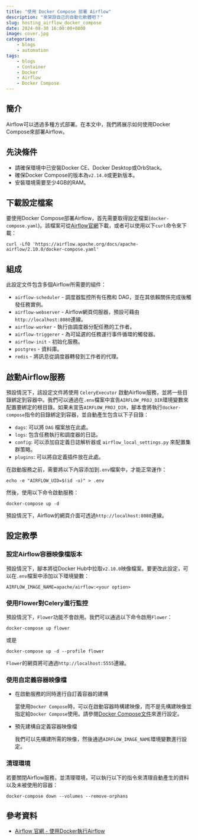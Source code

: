 ```yaml
---
title: "使用 Docker Compose 部署 Airflow"
description: "來架設自己的自動化軟體吧？"
slug: hosting_airflow_docker_compose
date: 2024-08-30 16:00:00+0800
image: cover.jpg
categories:
    - blogs
    - automation
tags:
    - blogs
    - Container
    - Docker
    - Airflow
    - Docker Compose
---
```


## 簡介

Airflow可以透過多種方式部署。在本文中，我們將展示如何使用Docker Compose來部署Airflow。

## 先決條件

* 請確保環境中已安裝Docker CE、Docker Desktop或OrbStack。
* 確保Docker Compose的版本為`v2.14.0`或更新版本。
* 安裝環境需要至少4GB的RAM。

## 下載設定檔案

要使用Docker Compose部署Airflow，首先需要取得設定檔案(`docker-compose.yaml`)。該檔案可從[Airflow官網](https://airflow.apache.org/docs/helm-chart/stable/index.html)下載，或者可以使用以下`curl`命令來下載：

```shell
curl -LfO 'https://airflow.apache.org/docs/apache-airflow/2.10.0/docker-compose.yaml'
```

## 組成

此設定文件包含多個Airflow所需要的組件：

* `airflow-scheduler` - 調度器監控所有任務和 DAG，並在其依賴關係完成後觸發任務實例。
* `airflow-webserver` - Airflow網頁伺服器，預設可藉由`http://localhost:8080`連線。
* `airflow-worker` - 執行由調度器分配任務的工作者。
* `airflow-triggerer` - 為可延遲的任務運行事件循環的觸發器。
* `airflow-init` - 初始化服務。
* `postgres` - 資料庫。
* `redis` - 將訊息從調度器轉發到工作者的代理。

## 啟動Airflow服務

預設情況下，該設定文件將使用 `CeleryExecutor` 啟動Airflow服務，並將一些目錄綁定到容器中。我們可以通過在`.env`檔案中宣告`AIRFLOW_PROJ_DIR`環境變數來配置要綁定的根目錄。如果未宣告`AIRFLOW_PROJ_DIR`，腳本會將執行`docker-compose`指令的目錄綁定到容器，並自動產生包含以下子目錄：

* `dags`: 可以將 `DAG` 檔案放在此處。
* `logs`: 包含任務執行和調度器的日誌。
* `config`: 可以添加自定義日誌解析器或 `airflow_local_settings.py` 來配置集群策略。
* `plugins`: 可以將自定義插件放在此處。

在啟動服務之前，需要將以下內容添加到`.env`檔案中，才能正常運作：

```shell
echo -e "AIRFLOW_UID=$(id -u)" > .env
```

然後，使用以下命令啟動服務：

```shell
docker-compose up -d
```
預設情況下，Airflow的網頁介面可透過`http://localhost:8080`連線。

## 設定教學

### 設定Airflow容器映像檔版本

預設情況下，腳本將從Docker Hub中拉取`v2.10.0`映像檔案。要更改此設定，可以在`.env`檔案中添加以下環境變數：

```
AIRFLOW_IMAGE_NAME=apache/airflow:<your option>
```

### 使用Flower對Celery進行監控

預設情況下，`Flower`功能不會啟用。我們可以通過以下命令啟用`Flower`：

```shell
docker-compose up flower
```

或是

```shell
docker-compose up -d --profile flower
```

`Flower`的網頁將可通過`http://localhost:5555`連線。

### 使用自定義容器映像檔

* 在啟動服務的同時進行自訂義容器的建構

    當使用`Docker Compose`時，可以在啟動容器時構建映像，而不是先構建映像並指定給`Docker Compose`使用。請參閱[Docker Compose文件](https://docs.docker.com/reference/compose-file/build/)來進行設定。

* 預先建構自定義容器映像檔

    我們可以先構建所需的映像，然後通過`AIRFLOW_IMAGE_NAME`環境變數進行設定。

### 清理環境

若要關閉Airflow服務，並清理環境，可以執行以下的指令來清理自動產生的資料以及未被使用的容器：

```shell
docker-compose down --volumes --remove-orphans
```


## 參考資料

* [Airflow 官網 - 使用Docker執行Airflow](https://airflow.apache.org/docs/apache-airflow/stable/howto/docker-compose/index.html)